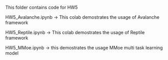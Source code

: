 This folder contains code for HW5

HW5_Avalanche.ipynb -> This colab demostrates the usage of Avalanche framework

HW5_Reptile.ipynb -> This colab demostrates the usage of Reptile framework

HW5_MMoe.ipynb -> this demostrates the usage MMoe multi task learning model
